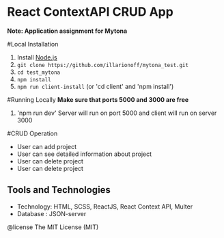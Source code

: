 # React ContextAPI CRUD App

**Note: Application assignment for Mytona**

#Local Installation

1. Install <a href="https://nodejs.org" target="_blank">Node.js</a>
2. `git clone https://github.com/illarionoff/mytona_test.git`
3. `cd test_mytona`
4. `npm install`
5. `npm run client-install` (or 'cd client' and 'npm install')

#Running Locally
**Make sure that ports 5000 and 3000 are free**

1. 'npm run dev'
   Server will run on port 5000 and client will run on server 3000

#CRUD Operation

- User can add project
- User can see detailed information about project
- User can delete project
- User can delete project

## Tools and Technologies

- Technology: HTML, SCSS, ReactJS, React Context API, Multer
- Database : JSON-server

@license The MIT License (MIT)
